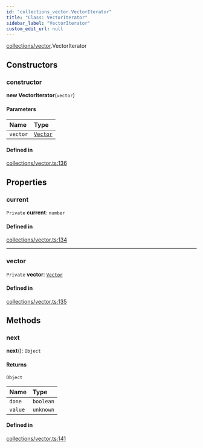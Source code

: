 ```yaml
---
id: "collections_vector.VectorIterator"
title: "Class: VectorIterator"
sidebar_label: "VectorIterator"
custom_edit_url: null
---
```


[collections/vector](../modules/collections_vector.md).VectorIterator

## Constructors

### constructor

**new VectorIterator**(`vector`)

#### Parameters

| Name | Type |
| :------ | :------ |
| `vector` | [`Vector`](collections_vector.Vector.md) |

#### Defined in

[collections/vector.ts:136](https://github.com/near/near-sdk-js/blob/59dba80/src/collections/vector.ts#L136)

## Properties

### current

 `Private` **current**: `number`

#### Defined in

[collections/vector.ts:134](https://github.com/near/near-sdk-js/blob/59dba80/src/collections/vector.ts#L134)

___

### vector

 `Private` **vector**: [`Vector`](collections_vector.Vector.md)

#### Defined in

[collections/vector.ts:135](https://github.com/near/near-sdk-js/blob/59dba80/src/collections/vector.ts#L135)

## Methods

### next

**next**(): `Object`

#### Returns

`Object`

| Name | Type |
| :------ | :------ |
| `done` | `boolean` |
| `value` | `unknown` |

#### Defined in

[collections/vector.ts:141](https://github.com/near/near-sdk-js/blob/59dba80/src/collections/vector.ts#L141)
